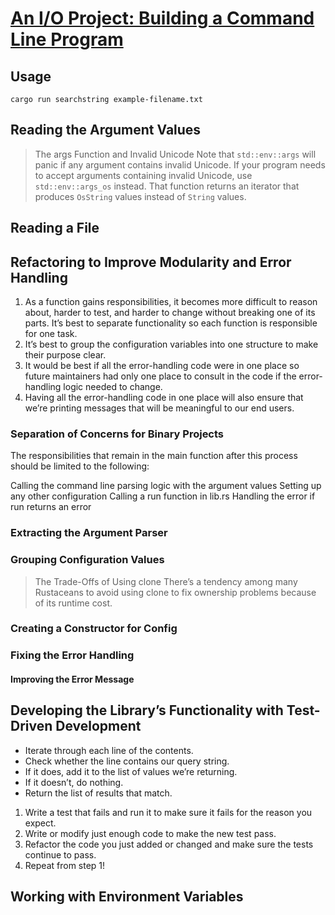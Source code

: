 # [An I/O Project: Building a Command Line Program](https://doc.rust-lang.org/stable/book/second-edition/ch12-00-an-io-project.html)

## Usage

```shell
cargo run searchstring example-filename.txt 
```

## Reading the Argument Values

> The args Function and Invalid Unicode
> Note that `std::env::args` will panic if any argument contains invalid Unicode. If your program needs to accept arguments containing invalid Unicode, use `std::env::args_os` instead. That function returns an iterator that produces `OsString` values instead of `String` values. 

## Reading a File

## Refactoring to Improve Modularity and Error Handling
1. As a function gains responsibilities, it becomes more difficult to reason about, harder to test, and harder to change without breaking one of its parts. It’s best to separate functionality so each function is responsible for one task.
2. It’s best to group the configuration variables into one structure to make their purpose clear.
3. It would be best if all the error-handling code were in one place so future maintainers had only one place to consult in the code if the error-handling logic needed to change. 
4. Having all the error-handling code in one place will also ensure that we’re printing messages that will be meaningful to our end users.

### Separation of Concerns for Binary Projects

The responsibilities that remain in the main function after this process should be limited to the following:

Calling the command line parsing logic with the argument values
Setting up any other configuration
Calling a run function in lib.rs
Handling the error if run returns an error

### Extracting the Argument Parser


### Grouping Configuration Values

> The Trade-Offs of Using clone
> There’s a tendency among many Rustaceans to avoid using clone to fix ownership problems because of its runtime cost.

### Creating a Constructor for Config

### Fixing the Error Handling

#### Improving the Error Message

## Developing the Library’s Functionality with Test-Driven Development

- Iterate through each line of the contents.
- Check whether the line contains our query string.
- If it does, add it to the list of values we’re returning.
- If it doesn’t, do nothing.
- Return the list of results that match.

1. Write a test that fails and run it to make sure it fails for the reason you expect.
2. Write or modify just enough code to make the new test pass.
3. Refactor the code you just added or changed and make sure the tests continue to pass.
4. Repeat from step 1!

## Working with Environment Variables
